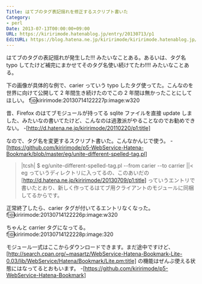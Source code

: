 ```yaml
---
Title: はてブのタグ表記揺れを修正するスクリプト書いた
Category:
- perl
Date: 2013-07-13T00:00:00+09:00
URL: https://kiririmode.hatenablog.jp/entry/20130713/p1
EditURL: https://blog.hatena.ne.jp/kiririmode/kiririmode.hatenablog.jp/atom/entry/8454420450078209625
---
```



はてブのタグの表記揺れが発生した!!! みたいなことある。あるいは、タグ名 typo してたけど補完にまかせてそのタグ名使い続けてたわ!!!! みたいなことある。

下の画像が具体的な例で、carier っていう typo したタグ使ってた。こんなのを世界に向けて公開して 2 年間生き続けたのでこの 2 年間は無かったことにしてほしい。
f:id:kiririmode:20130714122227p:image:w320

昔、Firefox のはてブモジュールが持ってる sqlite ファイルを直接 update しました、みたいなの書いてたけど、こんなのは過激派がやることなのでお勧めできない。
-[http://d.hatena.ne.jp/kiririmode/20110220/p1:title]

なので、タグ名を変更するスクリプト書いた。こんなかんじで使う。
-[https://github.com/kiririmode/p5-WebService-Hatena-Bookmark/blob/master/eg/unite-different-spelled-tag.pl]
>|tcsh|
$ eg/unite-different-spelled-tag.pl --from carier --to carrier
||<
eg っていうディレクトリに入ってるの、このあいだの [http://d.hatena.ne.jp/kiririmode/20130709/p1:title] っていうエントリで書いたとおり、新しく作ってるはてブ用クライアントのモジュールに同梱してるからです。

正常終了したら、carier タグが付いてるエントリなくなった。
f:id:kiririmode:20130714122226p:image:w320


ちゃんと carrier タグになってる。
f:id:kiririmode:20130714122228p:image:320

モジュール一式はここからダウンロードできます。まだ途中ですけど、[http://search.cpan.org/~masartz/WebService-Hatena-Bookmark-Lite-0.03/lib/WebService/Hatena/Bookmark/Lite.pm:title] の機能はぜんぶ使える状態にはなってるとおもいます。
-[https://github.com/kiririmode/p5-WebService-Hatena-Bookmark]
